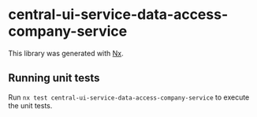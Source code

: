 # central-ui-service-data-access-company-service

This library was generated with [Nx](https://nx.dev).

## Running unit tests

Run `nx test central-ui-service-data-access-company-service` to execute the unit tests.
